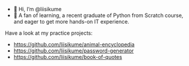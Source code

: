 - 👋 Hi, I’m @liisikume
- 🌱 A fan of learning, a recent graduate of Python from Scratch course, and eager to get more hands-on IT experience.

Have a look at my practice projects:
- https://github.com/liisikume/animal-encyclopedia 
- https://github.com/liisikume/password-generator 
- https://github.com/liisikume/book-of-quotes 
